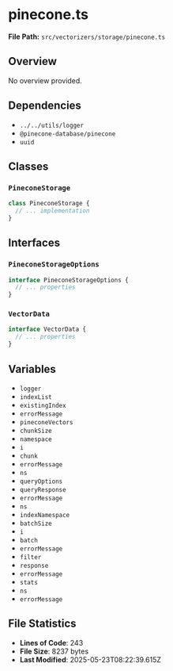 # pinecone.ts

**File Path:** `src/vectorizers/storage/pinecone.ts`

## Overview

No overview provided.

## Dependencies

- `../../utils/logger`
- `@pinecone-database/pinecone`
- `uuid`

## Classes

### `PineconeStorage`

```typescript
class PineconeStorage {
  // ... implementation
}
```

## Interfaces

### `PineconeStorageOptions`

```typescript
interface PineconeStorageOptions {
  // ... properties
}
```

### `VectorData`

```typescript
interface VectorData {
  // ... properties
}
```

## Variables

- `logger`
- `indexList`
- `existingIndex`
- `errorMessage`
- `pineconeVectors`
- `chunkSize`
- `namespace`
- `i`
- `chunk`
- `errorMessage`
- `ns`
- `queryOptions`
- `queryResponse`
- `errorMessage`
- `ns`
- `indexNamespace`
- `batchSize`
- `i`
- `batch`
- `errorMessage`
- `filter`
- `response`
- `errorMessage`
- `stats`
- `ns`
- `errorMessage`

## File Statistics

- **Lines of Code**: 243
- **File Size**: 8237 bytes
- **Last Modified**: 2025-05-23T08:22:39.615Z

